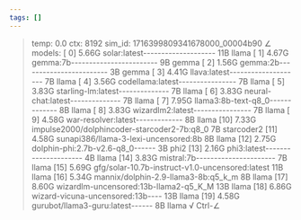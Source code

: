 ```yaml
---
tags: []
---
```

> temp: 0.0 ctx: 8192 sim_id: 1716399809341678000_00004b90
∠ models:
 [ 0] 5.66G solar:latest-------------------- 11B                 llama
 [ 1] 4.67G gemma:7b------------------------ 9B                  gemma
 [ 2] 1.56G gemma:2b------------------------ 3B                  gemma
 [ 3] 4.41G llava:latest-------------------- 7B                  llama
 [ 4] 3.56G codellama:latest---------------- 7B                  llama
 [ 5] 3.83G starling-lm:latest-------------- 7B                  llama
 [ 6] 3.83G neural-chat:latest-------------- 7B                  llama
 [ 7] 7.95G llama3:8b-text-q8_0------------- 8B                  llama
 [ 8] 3.83G wizardlm2:latest---------------- 7B                  llama
 [ 9] 4.58G war-resolver:latest------------- 8B                  llama
 [10] 7.33G impulse2000/dolphincoder-starcoder2-7b:q8_0 7B             starcoder2
 [11] 4.58G sunapi386/llama-3-lexi-uncensored:8b 8B                  llama
 [12] 2.75G dolphin-phi:2.7b-v2.6-q8_0------ 3B                   phi2
 [13] 2.16G phi3:latest--------------------- 4B                  llama
 [14] 3.83G mistral:7b---------------------- 7B                  llama
 [15] 5.69G gfg/solar-10.7b-instruct-v1.0-uncensored:latest 11B                 llama
 [16] 5.34G mannix/dolphin-2.9-llama3-8b:q5_k_m 8B                  llama
 [17] 8.60G wizardlm-uncensored:13b-llama2-q5_K_M 13B                 llama
 [18] 6.86G wizard-vicuna-uncensored:13b---- 13B                 llama
 [19] 4.58G gurubot/llama3-guru:latest------ 8B                  llama
√ Ctrl-∠
